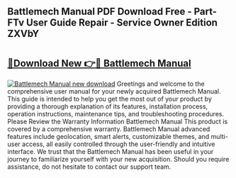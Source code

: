 ## Battlemech Manual PDF Download Free - Part-FTv User Guide Repair - Service Owner Edition ZXVbY

# <h2><a href="http://bc16970.oget.top/?id=Battlemech+Manual">🔗Download New 👉🔴 Battlemech Manual</a></h2>

[![Battlemech Manual new download](https://i.imgur.com/5g1atiW.png)](http://bc16970.oget.top/?id=Battlemech+Manual)
Greetings and welcome to the comprehensive user manual for your newly acquired Battlemech Manual. This guide is intended to help you get the most out of your product by providing a thorough explanation of its features, installation process, operation instructions, maintenance tips, and troubleshooting procedures. Please Review the Warranty Information Battlemech Manual This product is covered by a comprehensive warranty. Battlemech Manual advanced features include geolocation, smart alerts, customizable themes, and multi-user access, all easily controlled through the user-friendly and intuitive interface. We trust that the Battlemech Manual has been useful in your journey to familiarize yourself with your new acquisition. Should you require assistance, do not hesitate to contact our support team.
